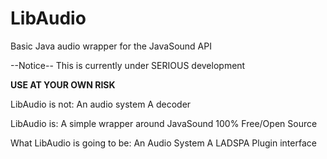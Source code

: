 # LibAudio
Basic Java audio wrapper for the JavaSound API

--Notice--
This is currently under SERIOUS development

**USE AT YOUR OWN RISK**

LibAudio is not:
An audio system
A decoder

LibAudio is:
A simple wrapper around JavaSound
100% Free/Open Source

What LibAudio is going to be:
An Audio System
A LADSPA Plugin interface

